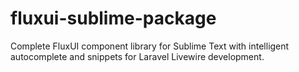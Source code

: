 # fluxui-sublime-package
Complete FluxUI component library for Sublime Text with intelligent autocomplete and snippets for Laravel Livewire development.
